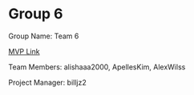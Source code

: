 # Group 6
Group Name: Team 6

[MVP Link](https://docs.google.com/document/d/1LnqT9V9xfHAwnsmj3bO9XustOG6PL2fmAG9oSnS0rJw/edit)

Team Members: alishaaa2000, ApellesKim, AlexWilss

Project Manager: billjz2
